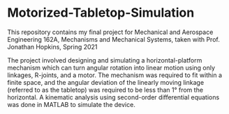 # Motorized-Tabletop-Simulation
This repository contains my final project for Mechanical and Aerospace Engineering 162A, Mechanisms and Mechanical Systems, taken with Prof. Jonathan Hopkins, Spring 2021

The project involved designing and simulating a horizontal-platform mechanism which can turn angular rotation into linear motion using only linkages, R-joints, and a motor. The mechanism was required to fit within a finite space, and the angular deviation of the linearly moving linkage (referred to as the tabletop) was required to be less than 1° from the horizontal. A kinematic analysis using second-order differential equations was done in MATLAB to simulate the device.
